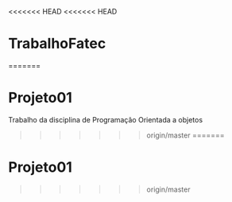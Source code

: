 <<<<<<< HEAD
<<<<<<< HEAD
# TrabalhoFatec
=======
# Projeto01
Trabalho da disciplina de  Programação Orientada a objetos 
>>>>>>> origin/master
=======
# Projeto01
>>>>>>> origin/master
